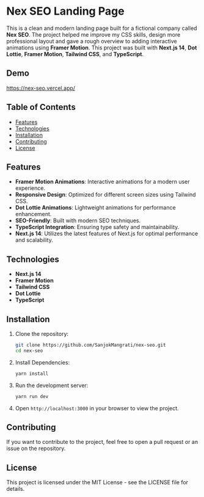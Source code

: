 # Nex SEO Landing Page

This is a clean and modern landing page built for a fictional company called **Nex SEO**. The project helped me improve my CSS skills, design more professional layout and gave a rough overview to adding interactive animations using **Framer Motion**. This project was built with **Next.js 14**, **Dot Lottie**, **Framer Motion**, **Tailwind CSS**, and **TypeScript**.

## Demo

https://nex-seo.vercel.app/

## Table of Contents

- [Features](#features)
- [Technologies](#technologies)
- [Installation](#installation)
- [Contributing](#contributing)
- [License](#license)

## Features

- **Framer Motion Animations**: Interactive animations for a modern user experience.
- **Responsive Design**: Optimized for different screen sizes using Tailwind CSS.
- **Dot Lottie Animations**: Lightweight animations for performance enhancement.
- **SEO-Friendly**: Built with modern SEO techniques.
- **TypeScript Integration**: Ensuring type safety and maintainability.
- **Next.js 14**: Utilizes the latest features of Next.js for optimal performance and scalability.

## Technologies

- **Next.js 14**
- **Framer Motion**
- **Tailwind CSS**
- **Dot Lottie**
- **TypeScript**

## Installation

1. Clone the repository:

   ```bash
   git clone https://github.com/SanjokMangrati/nex-seo.git
   cd nex-seo
   ```

2. Install Dependencies:
   ```bash
   yarn install
   ```
3. Run the development server:

   ```bash
   yarn run dev
   ```

4. Open `http://localhost:3000` in your browser to view the project.

## Contributing

If you want to contribute to the project, feel free to open a pull request or an issue on the repository.

## License

This project is licensed under the MIT License - see the LICENSE file for details.
